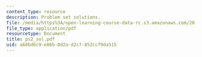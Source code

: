 ```yaml
---
content_type: resource
description: Problem set solutions.
file: /media/https%3A/open-learning-course-data-rc.s3.amazonaws.com/20-106j-systems-microbiology-fall-2006/a68bd6c9e86b0d2ad2c7852ccf9da515_ps2_sol.pdf
file_type: application/pdf
resourcetype: Document
title: ps2_sol.pdf
uid: a68bd6c9-e86b-0d2a-d2c7-852ccf9da515
---
```

